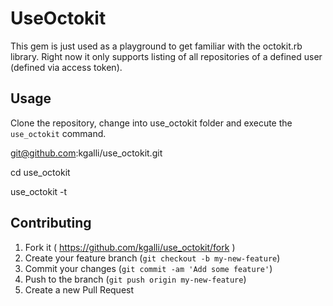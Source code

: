 # UseOctokit

This gem is just used as a playground to get familiar with the octokit.rb library. Right now it only supports listing of all repositories of a defined user (defined via access token).

## Usage

Clone the repository, change into use\_octokit folder and execute the `use_octokit` command.

  git@github.com:kgalli/use_octokit.git
  
  cd use_octokit
  
  use_octokit -t <access-token>

## Contributing

1. Fork it ( https://github.com/kgalli/use_octokit/fork )
2. Create your feature branch (`git checkout -b my-new-feature`)
3. Commit your changes (`git commit -am 'Add some feature'`)
4. Push to the branch (`git push origin my-new-feature`)
5. Create a new Pull Request
